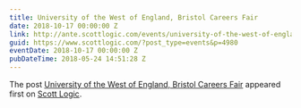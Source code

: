 ```yaml
---
title: University of the West of England, Bristol Careers Fair
date: 2018-10-17 00:00:00 Z
link: http://ante.scottlogic.com/events/university-of-the-west-of-england-bristol/
guid: https://www.scottlogic.com/?post_type=events&p=4980
eventDate: 2018-10-17 00:00:00 Z
pubDateTime: 2018-05-24 14:51:28 Z
---
```


<p>The post <a rel="nofollow" href="http://ante.scottlogic.com/events/university-of-the-west-of-england-bristol/">University of the West of England, Bristol Careers Fair</a> appeared first on <a rel="nofollow" href="http://ante.scottlogic.com">Scott Logic</a>.</p>